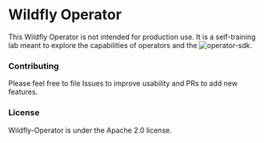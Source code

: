 # Wildfly Operator

This Wildfly Operator is not intended for production use. It is a self-training
lab meant to explore the capabilities of operators and the 
![operator-sdk](http://github.com/operator-framework/operator-sdk).

### Contributing
Please feel free to file Issues to improve usability and PRs to add new features.
### License
Wildfly-Operator is under the Apache 2.0 license.
